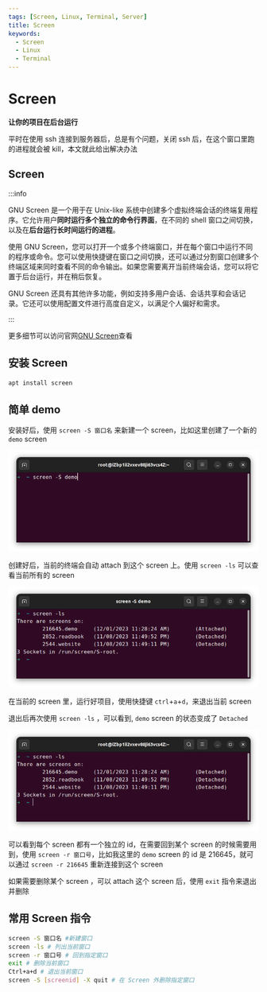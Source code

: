 ```yaml
---
tags: [Screen, Linux, Terminal, Server]
title: Screen
keywords:
  - Screen
  - Linux
  - Terminal
---
```


# Screen

**让你的项目在后台运行**

平时在使用 ssh 连接到服务器后，总是有个问题，关闭 ssh 后，在这个窗口里跑的进程就会被 kill，本文就此给出解决办法

## Screen

:::info

GNU Screen 是一个用于在 Unix-like 系统中创建多个虚拟终端会话的终端复用程序。它允许用户**同时运行多个独立的命令行界面**，在不同的 shell 窗口之间切换，以及在**后台运行长时间运行的进程**。

使用 GNU Screen，您可以打开一个或多个终端窗口，并在每个窗口中运行不同的程序或命令。您可以使用快捷键在窗口之间切换，还可以通过分割窗口创建多个终端区域来同时查看不同的命令输出。如果您需要离开当前终端会话，您可以将它置于后台运行，并在稍后恢复。

GNU Screen 还具有其他许多功能，例如支持多用户会话、会话共享和会话记录。它还可以使用配置文件进行高度自定义，以满足个人偏好和需求。

:::

更多细节可以访问官网[GNU Screen]查看

## 安装 Screen

```bash
apt install screen
```

## 简单 demo

安装好后，使用 `screen -S 窗口名` 来新建一个 screen，比如这里创建了一个新的 `demo` screen

![screen-S](./image/screen使用/screenS.png "新建 screen")

创建好后，当前的终端会自动 attach 到这个 screen 上。使用 `screen -ls` 可以查看当前所有的 screen

![screenls](./image/screen使用/screenls.png "查看 screen")

在当前的 screen 里，运行好项目，使用快捷键 `ctrl`+`a`+`d`，来退出当前 screen

退出后再次使用 `screen -ls` ，可以看到, `demo` screen 的状态变成了 `Detached`

![screenlsDetach](./image/screen使用/screenlsDetach.png "screen detach")

可以看到每个 screen 都有一个独立的 id，在需要回到某个 screen 的时候需要用到，使用 `screen -r 窗口号`，比如我这里的 `demo` screen 的 id 是 216645，就可以通过 `screen -r 216645` 重新连接到这个 screen

如果需要删除某个 screen ，可以 attach 这个 screen 后，使用 `exit` 指令来退出并删除

## 常用 Screen 指令

```bash showLineNumbers
screen -S 窗口名 #新建窗口
screen -ls # 列出当前窗口
screen -r 窗口号 # 回到指定窗口
exit # 删除当前窗口
Ctrl+a+d # 退出当前窗口
screen -S [screenid] -X quit # 在 Screen 外删除指定窗口
```

[GNU Screen]: https://www.gnu.org/software/screen/
